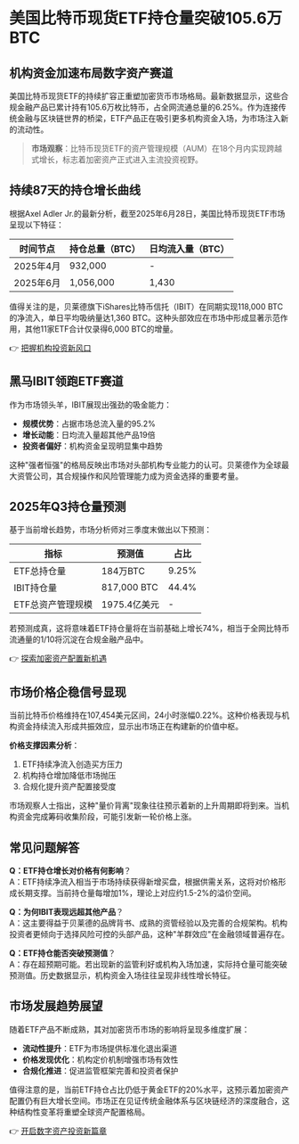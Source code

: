 # 美国比特币现货ETF持仓量突破105.6万BTC

## 机构资金加速布局数字资产赛道

美国比特币现货ETF的持续扩容正重塑加密货币市场格局。最新数据显示，这些合规金融产品已累计持有105.6万枚比特币，占全网流通总量的6.25%。作为连接传统金融与区块链世界的桥梁，ETF产品正在吸引更多机构资金入场，为市场注入新的流动性。

> **市场观察**：比特币现货ETF的资产管理规模（AUM）在18个月内实现跨越式增长，标志着加密资产正式进入主流投资视野。

## 持续87天的持仓增长曲线

根据Axel Adler Jr.的最新分析，截至2025年6月28日，美国比特币现货ETF市场呈现以下特征：

| 时间节点 | 持仓总量（BTC） | 日均流入量（BTC） |
|----------|-----------------|-------------------|
| 2025年4月 | 932,000         | -                 |
| 2025年6月 | 1,056,000       | 1,430             |

值得关注的是，贝莱德旗下iShares比特币信托（IBIT）在同期实现118,000 BTC的净流入，单日平均吸纳量达1,360 BTC。这种头部效应在市场中形成显著示范作用，其他11家ETF合计仅录得6,000 BTC的增量。

👉 [把握机构投资新风口](https://bit.ly/okx_welcome)

## 黑马IBIT领跑ETF赛道

作为市场领头羊，IBIT展现出强劲的吸金能力：
- **规模优势**：占据市场总流入量的95.2%
- **增长动能**：日均流入量超其他产品19倍
- **投资者偏好**：机构资金呈现明显集中趋势

这种"强者恒强"的格局反映出市场对头部机构专业能力的认可。贝莱德作为全球最大资管公司，其合规操作和风险管理能力成为资金选择的重要考量。

## 2025年Q3持仓量预测

基于当前增长趋势，市场分析师对三季度末做出以下预测：

| 指标                | 预测值         | 占比       |
|---------------------|----------------|------------|
| ETF总持仓量         | 184万BTC       | 9.25%      |
| IBIT持仓量          | 817,000 BTC    | 44.4%      |
| ETF总资产管理规模   | 1975.4亿美元   | -          |

若预测成真，这将意味着ETF持仓量将在当前基础上增长74%，相当于全网比特币流通量的1/10将沉淀在合规金融产品中。

👉 [探索加密资产配置新机遇](https://bit.ly/okx_welcome)

## 市场价格企稳信号显现

当前比特币价格维持在107,454美元区间，24小时涨幅0.22%。这种价格表现与机构资金持续流入形成共振效应，显示出市场正在构建新的价值中枢。

**价格支撑因素分析**：
1. ETF持续净流入创造买方压力
2. 机构持仓增加降低市场抛压
3. 合规化提升资产配置接受度

市场观察人士指出，这种"量价背离"现象往往预示着新的上升周期即将到来。当机构资金完成筹码收集阶段，可能引发新一轮价格上涨。

## 常见问题解答

**Q：ETF持仓增长对价格有何影响**？  
A：ETF持续净流入相当于市场持续获得新增买盘，根据供需关系，这将对价格形成长期支撑。当前持仓量每增加1%，理论上对应约1.5-2%的溢价空间。

**Q：为何IBIT表现远超其他产品**？  
A：这主要得益于贝莱德的品牌背书、成熟的资管经验以及完善的合规架构。机构投资者更倾向于选择风险可控的头部产品，这种"羊群效应"在金融领域普遍存在。

**Q：ETF持仓能否突破预测值**？  
A：存在超预期可能。若出现新的监管利好或机构入场加速，实际持仓量可能突破预测值。历史数据显示，机构资金入场往往呈现非线性增长特征。

## 市场发展趋势展望

随着ETF产品不断成熟，其对加密货币市场的影响将呈现多维度扩展：
- **流动性提升**：ETF为市场提供标准化退出渠道
- **价格发现优化**：机构定价机制增强市场有效性
- **合规化推进**：促进监管框架完善和投资者保护

值得注意的是，当前ETF持仓占比仍低于黄金ETF的20%水平，这预示着加密资产配置仍有巨大增长空间。市场正在见证传统金融体系与区块链经济的深度融合，这种结构性变革将重塑全球资产配置格局。

👉 [开启数字资产投资新篇章](https://bit.ly/okx_welcome)